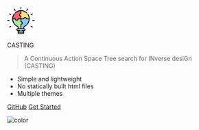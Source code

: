 <!-- _coverpage.md -->

![logo](puzzle.png)

CASTING

> A Continuous Action Space Tree search for INverse desiGn (CASTING) 

- Simple and lightweight
- No statically built html files
- Multiple themes

[GitHub](https://github.com/sbanik2/CASTING/)
[Get Started](#main)


<!-- background color -->

![color](#f0f0f0)
